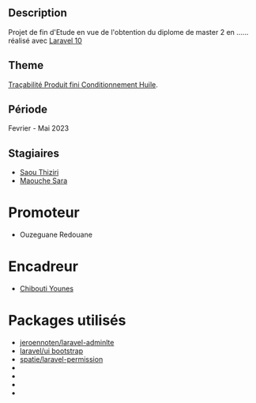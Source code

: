 ## Description
Projet de fin d'Etude en vue de l'obtention du diplome de master 2 en ......
réalisé avec [Laravel 10](https://laravel.com/docs)
## Theme
[Traçabilité Produit fini Conditionnement Huile](https://github.com/ynsoft-dev/tracabilite2).
## Période
Fevrier - Mai 2023
## Stagiaires
- [Saou Thiziri](https://github.com/Thiziri833)
- [Maouche Sara](https://github.com/SarahMaouche)
# Promoteur
- Ouzeguane Redouane
# Encadreur
- [Chibouti Younes](https://github.com/ynsoft-dev)
# Packages utilisés
- [jeroennoten/laravel-adminlte](https://github.com/jeroennoten/Laravel-AdminLTE/wiki/Installation)
- [laravel/ui bootstrap](https://github.com/laravel/ui)
- [spatie/laravel-permission](https://spatie.be/docs/laravel-permission/v5/installation-laravel)
- 
- 
- 
- 

